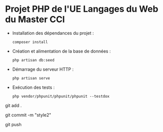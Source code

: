 # Projet PHP de l'UE Langages du Web du Master CCI

- Installation des dépendances du projet :
    ~~~
    composer install
    ~~~

- Création et alimentation de la base de données :
    ~~~
    php artisan db:seed
    ~~~

- Démarrage du serveur HTTP :
    ~~~
    php artisan serve
    ~~~

- Exécution des tests :
    ~~~
    php vendor/phpunit/phpunit/phpunit --testdox
    ~~~
 git add .

 git commit -m "style2"

git push